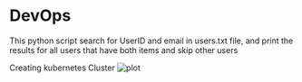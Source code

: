 # DevOps
This python script search for UserID and email in users.txt file, and print the results for all users that have both items and skip other users 

Creating kubernetes Cluster
![plot](https://github.com/ahmedaelsharkawy/DevOps/tree/main/kubernetes_cluster/01_create_cluster_one_node.png?raw=true)
